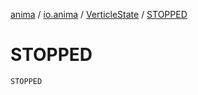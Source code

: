 [anima](../../index.md) / [io.anima](../index.md) / [VerticleState](index.md) / [STOPPED](./-s-t-o-p-p-e-d.md)

# STOPPED

`STOPPED`
